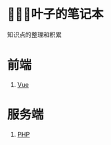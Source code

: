 🍃🍃🍃叶子的笔记本
====================
知识点的整理和积累

# 前端
1. [Vue](https://github.com/yeyongzhen/notebook/blob/master/vue.md)

# 服务端
1. [PHP](https://github.com/yeyongzhen/notebook/blob/master/php.md)